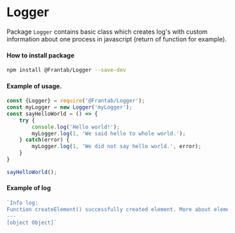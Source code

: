 # Logger
Package `Logger` contains basic class which creates log's with custom information about one process in javascript (return of function for example).

#### How to install package
```bash
npm install @Frantab/Logger --save-dev
```

#### Example of usage.
```javascript
const {Logger} = require('@Frantab/Logger');
const myLogger = new Logger('myLogger');
const sayHelloWorld = () => {
	try {
		console.log('Hello world!');
		myLogger.log(1, 'We said hello to whole world.');
	} catch(error) {
		myLogger.log(1, 'We did not say hello world.', error);
	}
}

sayHelloWorld();
```

#### Example of log
```javascript
`Info log:
Function createElement() successfully created element. More about element in data of this log.
---
[object Object]`
```
